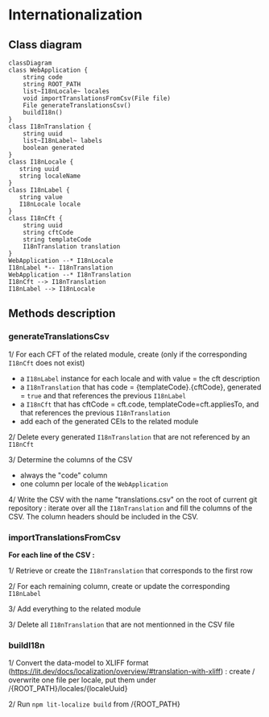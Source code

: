 # Internationalization

## Class diagram

```mermaid
classDiagram
class WebApplication {
    string code
    string ROOT_PATH
    list~I18nLocale~ locales
    void importTranslationsFromCsv(File file)
    File generateTranslationsCsv()
    buildI18n()
}
class I18nTranslation {
    string uuid
    list~I18nLabel~ labels
    boolean generated
}
class I18nLocale {
   string uuid
   string localeName
}
class I18nLabel {
   string value
   I18nLocale locale
}
class I18nCft {
    string uuid
    string cftCode
    string templateCode
    I18nTranslation translation
}
WebApplication --* I18nLocale
I18nLabel *-- I18nTranslation
WebApplication --* I18nTranslation
I18nCft --> I18nTranslation
I18nLabel --> I18nLocale
```

## Methods description

### generateTranslationsCsv

1/ For each CFT of the related module, create (only if the corresponding `I18nCft` does not exist)
- a `I18nLabel` instance for each locale and with value = the cft description
- a `I18nTranslation` that has code = {templateCode}.{cftCode}, generated = `true` and that references the previous `I18nLabel`
- a  `I18nCft` that has cftCode = cft.code, templateCode=cft.appliesTo, and that references the previous `I18nTranslation`
- add each of the generated CEIs to the related module

2/ Delete every generated `I18nTranslation` that are not referenced by an `I18nCft`

3/ Determine the columns of the CSV
- always the "code" column
- one column per locale of the `WebApplication`

4/ Write the CSV with the name "translations.csv" on the root of current git repository : iterate over all the `I18nTranslation` and fill the columns of the CSV. The column headers should be included in the CSV.

### importTranslationsFromCsv

**For each line of the CSV :** 

1/ Retrieve or create the `I18nTranslation` that corresponds to the first row

2/ For each remaining column, create or update the corresponding `I18nLabel`

3/ Add everything to the related module

3/ Delete all `I18nTranslation` that are not mentionned in the CSV file

### buildI18n

1/ Convert the data-model to XLIFF format (https://lit.dev/docs/localization/overview/#translation-with-xliff) : create / overwrite one file per locale, put them under /{ROOT_PATH}/locales/{localeUuid}

2/ Run `npm lit-localize build` from /{ROOT_PATH}
